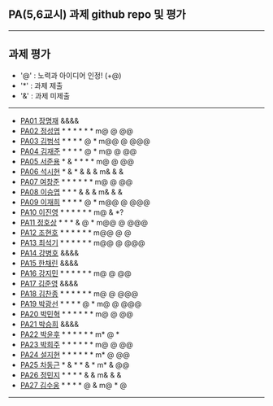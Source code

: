 ## PA(5,6교시) 과제 github repo 및 평가

---
## 과제 평가
- '@' : 노력과 아이디어 인정! (+@)
- '*' : 과제 제출 
- '&' : 과제 미제출 
---
- [PA01	장명재]() &&&&
- [PA02	정성엽](https://github.com/yuby7569/pa02a) * * * * * * m@ @ @@
- [PA03	김범석](https://github.com/ssgbeom1/pa03) * * * * @ * m@@ @ @@@
- [PA04	김재준](https://github.com/wowns969/PA04) * * * * @ * m@ @ @@
- [PA05	서준용](https://github.com/joi0804/PA05A) * & * * * * m@ @ @@
- [PA06	석시현](https://github.com/1122axax/pa06) * & * & & & m& & &
- [PA07	여창준](http://github.com/dpfpsel0622/pa07) * * * * * * m@ @ @@
- [PA08	이승엽](https://github.com/lddor7/PA08) * * * & & & m& & &
- [PA09	이재희](https://github.com/ANA0517/PA09) * * * * @ * m@@ @ @@@
- [PA10	이진영](http://github.com/dlwlsdud7/PA10) * * * * * * m@ & *?
- [PA11	정호상](https://github.com/goaldeer/pa11) * * * & @ * m@@ @ @@@
- [PA12	조현호](https://github.com/whgusgh59/PA12) * * * * * * m@@ @ @
- [PA13	최석기](https://github.com/tjrrl0904/PA13) * * * * * * m@@ @ @@@
- [PA14	강병호]() &&&&
- [PA15	한채린]() &&&&
- [PA16	강지민](https://github.com/rkdwlals37/PA16) * * * * * * m@ @ @@
- [PA17	김준영]() &&&&
- [PA18	김찬종](https://github.com/chan8798/PA18) * * * * * * m@ @ @@@
- [PA19	박광선](https://github.com/pkjoee21/PA19) * * * * @ * m@ @ @@@
- [PA20	박민혁](https://github.com/minhyeokpark/PA20) * * * * * * m@ @ @@
- [PA21	박승희]() &&&&
- [PA22	박윤후](https://github.com/qkrdbsgn12/pa22) * * * * * * m* @ *
- [PA23	박희주](https://github.com/suyangegrong/PA23) * * * * * * m@ @ @@
- [PA24	설지현](https://github.com/kyovy6648/pa24) * * * * * * m* @ @@
- [PA25	차동근](https://github.com/chadg0502/PA25) * & * * & * m* & @@
- [PA26	정민지](https://github.com/26pizza/PA26) * * * * & & m& & &
- [PA27 김수웅](https://github.com/rlatndnd9804/PA27) * * * * @ & m@ * @
---


